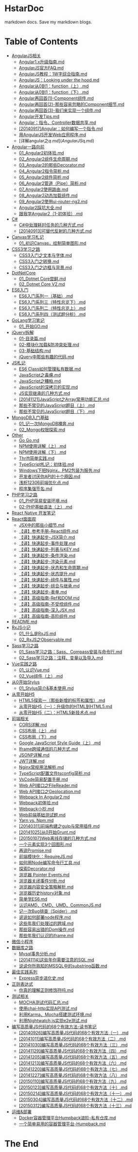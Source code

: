 # HstarDoc
markdown docs.
Save my markdown blogs.

# Table of Contents
<!--TableOfContnets Start-->
* [AngularJS相关](AngularJS%E7%9B%B8%E5%85%B3)
    * [Angular1.x升级指南.md](AngularJS%E7%9B%B8%E5%85%B3/Angular1.x%E5%8D%87%E7%BA%A7%E6%8C%87%E5%8D%97.md)
    * [AngularJS官方FAQ.md](AngularJS%E7%9B%B8%E5%85%B3/AngularJS%E5%AE%98%E6%96%B9FAQ.md)
    * [AngularJS教程：1W字综合指南.md](AngularJS%E7%9B%B8%E5%85%B3/AngularJS%E6%95%99%E7%A8%8B%EF%BC%9A1W%E5%AD%97%E7%BB%BC%E5%90%88%E6%8C%87%E5%8D%97.md)
    * [AngularJS：Looking under the hood.md](AngularJS%E7%9B%B8%E5%85%B3/AngularJS%EF%BC%9ALooking%20under%20the%20hood.md)
    * [Angular从0到1：function（上）.md](AngularJS%E7%9B%B8%E5%85%B3/Angular%E4%BB%8E0%E5%88%B01%EF%BC%9Afunction%EF%BC%88%E4%B8%8A%EF%BC%89.md)
    * [Angular从0到1：function（下）.md](AngularJS%E7%9B%B8%E5%85%B3/Angular%E4%BB%8E0%E5%88%B01%EF%BC%9Afunction%EF%BC%88%E4%B8%8B%EF%BC%89.md)
    * [Angular再回首(1)-Component组件.md](AngularJS%E7%9B%B8%E5%85%B3/Angular%E5%86%8D%E5%9B%9E%E9%A6%96(1)-Component%E7%BB%84%E4%BB%B6.md)
    * [Angular再回首(2)-那些容易忽略的Component细节.md](AngularJS%E7%9B%B8%E5%85%B3/Angular%E5%86%8D%E5%9B%9E%E9%A6%96(2)-%E9%82%A3%E4%BA%9B%E5%AE%B9%E6%98%93%E5%BF%BD%E7%95%A5%E7%9A%84Component%E7%BB%86%E8%8A%82.md)
    * [Angular再回首(3)-我们来实现一个组件.md](AngularJS%E7%9B%B8%E5%85%B3/Angular%E5%86%8D%E5%9B%9E%E9%A6%96(3)-%E6%88%91%E4%BB%AC%E6%9D%A5%E5%AE%9E%E7%8E%B0%E4%B8%80%E4%B8%AA%E7%BB%84%E4%BB%B6.md)
    * [Angular开发Tips.md](AngularJS%E7%9B%B8%E5%85%B3/Angular%E5%BC%80%E5%8F%91Tips.md)
    * [Angular：指令、Controller数据共享.md](AngularJS%E7%9B%B8%E5%85%B3/Angular%EF%BC%9A%E6%8C%87%E4%BB%A4%E3%80%81Controller%E6%95%B0%E6%8D%AE%E5%85%B1%E4%BA%AB.md)
    * [[20140917]Angular：如何编写一个指令.md](AngularJS%E7%9B%B8%E5%85%B3/%5B20140917%5DAngular%EF%BC%9A%E5%A6%82%E4%BD%95%E7%BC%96%E5%86%99%E4%B8%80%E4%B8%AA%E6%8C%87%E4%BB%A4.md)
    * [用AngularJS开发Web应用程序.md](AngularJS%E7%9B%B8%E5%85%B3/%E7%94%A8AngularJS%E5%BC%80%E5%8F%91Web%E5%BA%94%E7%94%A8%E7%A8%8B%E5%BA%8F.md)
    * [详解angular之$q.md](AngularJS%E7%9B%B8%E5%85%B3/%E8%AF%A6%E8%A7%A3angular%E4%B9%8B$q.md)
* [Angular一路向前](Angular%E4%B8%80%E8%B7%AF%E5%90%91%E5%89%8D)
    * [01_Angular2初体验.md](Angular%E4%B8%80%E8%B7%AF%E5%90%91%E5%89%8D/01_Angular2%E5%88%9D%E4%BD%93%E9%AA%8C.md)
    * [02_Angular2组件生命周期.md](Angular%E4%B8%80%E8%B7%AF%E5%90%91%E5%89%8D/02_Angular2%E7%BB%84%E4%BB%B6%E7%94%9F%E5%91%BD%E5%91%A8%E6%9C%9F.md)
    * [03_Angular2的那些Decorator.md](Angular%E4%B8%80%E8%B7%AF%E5%90%91%E5%89%8D/03_Angular2%E7%9A%84%E9%82%A3%E4%BA%9BDecorator.md)
    * [04_Angular2指令简析.md](Angular%E4%B8%80%E8%B7%AF%E5%90%91%E5%89%8D/04_Angular2%E6%8C%87%E4%BB%A4%E7%AE%80%E6%9E%90.md)
    * [05_Angular2组件简析.md](Angular%E4%B8%80%E8%B7%AF%E5%90%91%E5%89%8D/05_Angular2%E7%BB%84%E4%BB%B6%E7%AE%80%E6%9E%90.md)
    * [06_Angular2管道（Pipe）简析.md](Angular%E4%B8%80%E8%B7%AF%E5%90%91%E5%89%8D/06_Angular2%E7%AE%A1%E9%81%93%EF%BC%88Pipe%EF%BC%89%E7%AE%80%E6%9E%90.md)
    * [07_Angular2使用路由.md](Angular%E4%B8%80%E8%B7%AF%E5%90%91%E5%89%8D/07_Angular2%E4%BD%BF%E7%94%A8%E8%B7%AF%E7%94%B1.md)
    * [08_Angular2动态加载组件.md](Angular%E4%B8%80%E8%B7%AF%E5%90%91%E5%89%8D/08_Angular2%E5%8A%A8%E6%80%81%E5%8A%A0%E8%BD%BD%E7%BB%84%E4%BB%B6.md)
    * [09_Angular2使用ui-router-ng2.md](Angular%E4%B8%80%E8%B7%AF%E5%90%91%E5%89%8D/09_Angular2%E4%BD%BF%E7%94%A8ui-router-ng2.md)
    * [Angular2踩坑大全.md](Angular%E4%B8%80%E8%B7%AF%E5%90%91%E5%89%8D/Angular2%E8%B8%A9%E5%9D%91%E5%A4%A7%E5%85%A8.md)
    * [跟我学Angular2（1-初体验）.md](Angular%E4%B8%80%E8%B7%AF%E5%90%91%E5%89%8D/%E8%B7%9F%E6%88%91%E5%AD%A6Angular2%EF%BC%881-%E5%88%9D%E4%BD%93%E9%AA%8C%EF%BC%89.md)
* [C#](C#)
    * [C#中处理耗时任务的几种方式.md](C#/C#%E4%B8%AD%E5%A4%84%E7%90%86%E8%80%97%E6%97%B6%E4%BB%BB%E5%8A%A1%E7%9A%84%E5%87%A0%E7%A7%8D%E6%96%B9%E5%BC%8F.md)
    * [[20140913]可替代反射的几种方式.md](C#/%5B20140913%5D%E5%8F%AF%E6%9B%BF%E4%BB%A3%E5%8F%8D%E5%B0%84%E7%9A%84%E5%87%A0%E7%A7%8D%E6%96%B9%E5%BC%8F.md)
* [Canvas学习札记](Canvas%E5%AD%A6%E4%B9%A0%E6%9C%AD%E8%AE%B0)
    * [01_初识Canvas，绘制简单图形.md](Canvas%E5%AD%A6%E4%B9%A0%E6%9C%AD%E8%AE%B0/01_%E5%88%9D%E8%AF%86Canvas%EF%BC%8C%E7%BB%98%E5%88%B6%E7%AE%80%E5%8D%95%E5%9B%BE%E5%BD%A2.md)
* [CSS3学习之路](CSS3%E5%AD%A6%E4%B9%A0%E4%B9%8B%E8%B7%AF)
    * [CSS3入门之文本与字体.md](CSS3%E5%AD%A6%E4%B9%A0%E4%B9%8B%E8%B7%AF/CSS3%E5%85%A5%E9%97%A8%E4%B9%8B%E6%96%87%E6%9C%AC%E4%B8%8E%E5%AD%97%E4%BD%93.md)
    * [CSS3入门之转换.md](CSS3%E5%AD%A6%E4%B9%A0%E4%B9%8B%E8%B7%AF/CSS3%E5%85%A5%E9%97%A8%E4%B9%8B%E8%BD%AC%E6%8D%A2.md)
    * [CSS3入门之边框与背景.md](CSS3%E5%AD%A6%E4%B9%A0%E4%B9%8B%E8%B7%AF/CSS3%E5%85%A5%E9%97%A8%E4%B9%8B%E8%BE%B9%E6%A1%86%E4%B8%8E%E8%83%8C%E6%99%AF.md)
* [DotNetCore](DotNetCore)
    * [01_Dotnet Core尝鲜.md](DotNetCore/01_Dotnet%20Core%E5%B0%9D%E9%B2%9C.md)
    * [02_Dotnet Core V2.md](DotNetCore/02_Dotnet%20Core%20V2.md)
* [ES6入门](ES6%E5%85%A5%E9%97%A8)
    * [ES6入门系列一（基础）.md](ES6%E5%85%A5%E9%97%A8/ES6%E5%85%A5%E9%97%A8%E7%B3%BB%E5%88%97%E4%B8%80%EF%BC%88%E5%9F%BA%E7%A1%80%EF%BC%89.md)
    * [ES6入门系列三（特性总览下）.md](ES6%E5%85%A5%E9%97%A8/ES6%E5%85%A5%E9%97%A8%E7%B3%BB%E5%88%97%E4%B8%89%EF%BC%88%E7%89%B9%E6%80%A7%E6%80%BB%E8%A7%88%E4%B8%8B%EF%BC%89.md)
    * [ES6入门系列二（特性总览上）.md](ES6%E5%85%A5%E9%97%A8/ES6%E5%85%A5%E9%97%A8%E7%B3%BB%E5%88%97%E4%BA%8C%EF%BC%88%E7%89%B9%E6%80%A7%E6%80%BB%E8%A7%88%E4%B8%8A%EF%BC%89.md)
    * [ES6入门系列四（测试题分析）.md](ES6%E5%85%A5%E9%97%A8/ES6%E5%85%A5%E9%97%A8%E7%B3%BB%E5%88%97%E5%9B%9B%EF%BC%88%E6%B5%8B%E8%AF%95%E9%A2%98%E5%88%86%E6%9E%90%EF%BC%89.md)
* [GoLang学习笔记](GoLang%E5%AD%A6%E4%B9%A0%E7%AC%94%E8%AE%B0)
    * [01_开始GO.md](GoLang%E5%AD%A6%E4%B9%A0%E7%AC%94%E8%AE%B0/01_%E5%BC%80%E5%A7%8BGO.md)
* [jQuery拆解](jQuery%E6%8B%86%E8%A7%A3)
    * [01-目录篇.md](jQuery%E6%8B%86%E8%A7%A3/01-%E7%9B%AE%E5%BD%95%E7%AF%87.md)
    * [02-模块化加载&防冲突处理.md](jQuery%E6%8B%86%E8%A7%A3/02-%E6%A8%A1%E5%9D%97%E5%8C%96%E5%8A%A0%E8%BD%BD&%E9%98%B2%E5%86%B2%E7%AA%81%E5%A4%84%E7%90%86.md)
    * [03-基础结构.md](jQuery%E6%8B%86%E8%A7%A3/03-%E5%9F%BA%E7%A1%80%E7%BB%93%E6%9E%84.md)
    * [jQuery中那些有趣的代码.md](jQuery%E6%8B%86%E8%A7%A3/jQuery%E4%B8%AD%E9%82%A3%E4%BA%9B%E6%9C%89%E8%B6%A3%E7%9A%84%E4%BB%A3%E7%A0%81.md)
* [JS札记](JS%E6%9C%AD%E8%AE%B0)
    * [ES6 Class如何管理私有数据.md](JS%E6%9C%AD%E8%AE%B0/ES6%20Class%E5%A6%82%E4%BD%95%E7%AE%A1%E7%90%86%E7%A7%81%E6%9C%89%E6%95%B0%E6%8D%AE.md)
    * [JavaScript之毒瘤.md](JS%E6%9C%AD%E8%AE%B0/JavaScript%E4%B9%8B%E6%AF%92%E7%98%A4.md)
    * [JavaScript之糟粕.md](JS%E6%9C%AD%E8%AE%B0/JavaScript%E4%B9%8B%E7%B3%9F%E7%B2%95.md)
    * [JavaScript的深拷贝的实现.md](JS%E6%9C%AD%E8%AE%B0/JavaScript%E7%9A%84%E6%B7%B1%E6%8B%B7%E8%B4%9D%E7%9A%84%E5%AE%9E%E7%8E%B0.md)
    * [JS实现继承的几种方式.md](JS%E6%9C%AD%E8%AE%B0/JS%E5%AE%9E%E7%8E%B0%E7%BB%A7%E6%89%BF%E7%9A%84%E5%87%A0%E7%A7%8D%E6%96%B9%E5%BC%8F.md)
    * [[20141121]JavaScript之Array常用功能汇总.md](JS%E6%9C%AD%E8%AE%B0/%5B20141121%5DJavaScript%E4%B9%8BArray%E5%B8%B8%E7%94%A8%E5%8A%9F%E8%83%BD%E6%B1%87%E6%80%BB.md)
    * [那些不常见的JavaScript题目（上）.md](JS%E6%9C%AD%E8%AE%B0/%E9%82%A3%E4%BA%9B%E4%B8%8D%E5%B8%B8%E8%A7%81%E7%9A%84JavaScript%E9%A2%98%E7%9B%AE%EF%BC%88%E4%B8%8A%EF%BC%89.md)
    * [那些不常见的JavaScript题目（下）.md](JS%E6%9C%AD%E8%AE%B0/%E9%82%A3%E4%BA%9B%E4%B8%8D%E5%B8%B8%E8%A7%81%E7%9A%84JavaScript%E9%A2%98%E7%9B%AE%EF%BC%88%E4%B8%8B%EF%BC%89.md)
* [MongoDB入门基础](MongoDB%E5%85%A5%E9%97%A8%E5%9F%BA%E7%A1%80)
    * [01_记一次MongoDB裸奔.md](MongoDB%E5%85%A5%E9%97%A8%E5%9F%BA%E7%A1%80/01_%E8%AE%B0%E4%B8%80%E6%AC%A1MongoDB%E8%A3%B8%E5%A5%94.md)
    * [02_Mongo权限探索.md](MongoDB%E5%85%A5%E9%97%A8%E5%9F%BA%E7%A1%80/02_Mongo%E6%9D%83%E9%99%90%E6%8E%A2%E7%B4%A2.md)
* [Other](Other)
    * [Go Go.md](Other/Go%20Go.md)
    * [NPM使用详解（上）.md](Other/NPM%E4%BD%BF%E7%94%A8%E8%AF%A6%E8%A7%A3%EF%BC%88%E4%B8%8A%EF%BC%89.md)
    * [NPM使用详解（下）.md](Other/NPM%E4%BD%BF%E7%94%A8%E8%AF%A6%E8%A7%A3%EF%BC%88%E4%B8%8B%EF%BC%89.md)
    * [Thrift简单实践.md](Other/Thrift%E7%AE%80%E5%8D%95%E5%AE%9E%E8%B7%B5.md)
    * [TypeScript札记：初体验.md](Other/TypeScript%E6%9C%AD%E8%AE%B0%EF%BC%9A%E5%88%9D%E4%BD%93%E9%AA%8C.md)
    * [Windows下把Nginx，PM2包装为服务.md](Other/Windows%E4%B8%8B%E6%8A%8ANginx%EF%BC%8CPM2%E5%8C%85%E8%A3%85%E4%B8%BA%E6%9C%8D%E5%8A%A1.md)
    * [开发者讨厌你API的十个原因.md](Other/%E5%BC%80%E5%8F%91%E8%80%85%E8%AE%A8%E5%8E%8C%E4%BD%A0API%E7%9A%84%E5%8D%81%E4%B8%AA%E5%8E%9F%E5%9B%A0.md)
    * [浅析12306前端优化点.md](Other/%E6%B5%85%E6%9E%9012306%E5%89%8D%E7%AB%AF%E4%BC%98%E5%8C%96%E7%82%B9.md)
    * [程序集强签名.md](Other/%E7%A8%8B%E5%BA%8F%E9%9B%86%E5%BC%BA%E7%AD%BE%E5%90%8D.md)
* [PHP学习之路](PHP%E5%AD%A6%E4%B9%A0%E4%B9%8B%E8%B7%AF)
    * [01_PHP简易安装环境.md](PHP%E5%AD%A6%E4%B9%A0%E4%B9%8B%E8%B7%AF/01_PHP%E7%AE%80%E6%98%93%E5%AE%89%E8%A3%85%E7%8E%AF%E5%A2%83.md)
    * [02-PHP基础语法（上）.md](PHP%E5%AD%A6%E4%B9%A0%E4%B9%8B%E8%B7%AF/02-PHP%E5%9F%BA%E7%A1%80%E8%AF%AD%E6%B3%95%EF%BC%88%E4%B8%8A%EF%BC%89.md)
* [React Native 开发笔记](React%20Native%20%E5%BC%80%E5%8F%91%E7%AC%94%E8%AE%B0)
* [React面面观](React%E9%9D%A2%E9%9D%A2%E8%A7%82)
    * [JSX中的那些小细节.md](React%E9%9D%A2%E9%9D%A2%E8%A7%82/JSX%E4%B8%AD%E7%9A%84%E9%82%A3%E4%BA%9B%E5%B0%8F%E7%BB%86%E8%8A%82.md)
    * [【译】参考手册-React组件.md](React%E9%9D%A2%E9%9D%A2%E8%A7%82/%E3%80%90%E8%AF%91%E3%80%91%E5%8F%82%E8%80%83%E6%89%8B%E5%86%8C-React%E7%BB%84%E4%BB%B6.md)
    * [【译】快速起步-JSX简介.md](React%E9%9D%A2%E9%9D%A2%E8%A7%82/%E3%80%90%E8%AF%91%E3%80%91%E5%BF%AB%E9%80%9F%E8%B5%B7%E6%AD%A5-JSX%E7%AE%80%E4%BB%8B.md)
    * [【译】快速起步-事件处理.md](React%E9%9D%A2%E9%9D%A2%E8%A7%82/%E3%80%90%E8%AF%91%E3%80%91%E5%BF%AB%E9%80%9F%E8%B5%B7%E6%AD%A5-%E4%BA%8B%E4%BB%B6%E5%A4%84%E7%90%86.md)
    * [【译】快速起步-列表与KEY.md](React%E9%9D%A2%E9%9D%A2%E8%A7%82/%E3%80%90%E8%AF%91%E3%80%91%E5%BF%AB%E9%80%9F%E8%B5%B7%E6%AD%A5-%E5%88%97%E8%A1%A8%E4%B8%8EKEY.md)
    * [【译】快速起步-条件渲染.md](React%E9%9D%A2%E9%9D%A2%E8%A7%82/%E3%80%90%E8%AF%91%E3%80%91%E5%BF%AB%E9%80%9F%E8%B5%B7%E6%AD%A5-%E6%9D%A1%E4%BB%B6%E6%B8%B2%E6%9F%93.md)
    * [【译】快速起步-渲染元素.md](React%E9%9D%A2%E9%9D%A2%E8%A7%82/%E3%80%90%E8%AF%91%E3%80%91%E5%BF%AB%E9%80%9F%E8%B5%B7%E6%AD%A5-%E6%B8%B2%E6%9F%93%E5%85%83%E7%B4%A0.md)
    * [【译】快速起步-状态和生命周期.md](React%E9%9D%A2%E9%9D%A2%E8%A7%82/%E3%80%90%E8%AF%91%E3%80%91%E5%BF%AB%E9%80%9F%E8%B5%B7%E6%AD%A5-%E7%8A%B6%E6%80%81%E5%92%8C%E7%94%9F%E5%91%BD%E5%91%A8%E6%9C%9F.md)
    * [【译】快速起步-状态提升.md](React%E9%9D%A2%E9%9D%A2%E8%A7%82/%E3%80%90%E8%AF%91%E3%80%91%E5%BF%AB%E9%80%9F%E8%B5%B7%E6%AD%A5-%E7%8A%B6%E6%80%81%E6%8F%90%E5%8D%87.md)
    * [【译】快速起步-组件与属性.md](React%E9%9D%A2%E9%9D%A2%E8%A7%82/%E3%80%90%E8%AF%91%E3%80%91%E5%BF%AB%E9%80%9F%E8%B5%B7%E6%AD%A5-%E7%BB%84%E4%BB%B6%E4%B8%8E%E5%B1%9E%E6%80%A7.md)
    * [【译】快速起步-组合与继承.md](React%E9%9D%A2%E9%9D%A2%E8%A7%82/%E3%80%90%E8%AF%91%E3%80%91%E5%BF%AB%E9%80%9F%E8%B5%B7%E6%AD%A5-%E7%BB%84%E5%90%88%E4%B8%8E%E7%BB%A7%E6%89%BF.md)
    * [【译】快速起步-表单.md](React%E9%9D%A2%E9%9D%A2%E8%A7%82/%E3%80%90%E8%AF%91%E3%80%91%E5%BF%AB%E9%80%9F%E8%B5%B7%E6%AD%A5-%E8%A1%A8%E5%8D%95.md)
    * [【译】高级指南-Ref和DOM.md](React%E9%9D%A2%E9%9D%A2%E8%A7%82/%E3%80%90%E8%AF%91%E3%80%91%E9%AB%98%E7%BA%A7%E6%8C%87%E5%8D%97-Ref%E5%92%8CDOM.md)
    * [【译】高级指南-不受控组件.md](React%E9%9D%A2%E9%9D%A2%E8%A7%82/%E3%80%90%E8%AF%91%E3%80%91%E9%AB%98%E7%BA%A7%E6%8C%87%E5%8D%97-%E4%B8%8D%E5%8F%97%E6%8E%A7%E7%BB%84%E4%BB%B6.md)
    * [【译】高级指南-深入JSX.md](React%E9%9D%A2%E9%9D%A2%E8%A7%82/%E3%80%90%E8%AF%91%E3%80%91%E9%AB%98%E7%BA%A7%E6%8C%87%E5%8D%97-%E6%B7%B1%E5%85%A5JSX.md)
    * [【译】高级指南-高阶组件.md](React%E9%9D%A2%E9%9D%A2%E8%A7%82/%E3%80%90%E8%AF%91%E3%80%91%E9%AB%98%E7%BA%A7%E6%8C%87%E5%8D%97-%E9%AB%98%E9%98%B6%E7%BB%84%E4%BB%B6.md)
* [README.md](README.md)
* [RxJS小记](RxJS%E5%B0%8F%E8%AE%B0)
    * [01_什么是RxJS.md](RxJS%E5%B0%8F%E8%AE%B0/01_%E4%BB%80%E4%B9%88%E6%98%AFRxJS.md)
    * [02_RxJS之Observable.md](RxJS%E5%B0%8F%E8%AE%B0/02_RxJS%E4%B9%8BObservable.md)
* [Sass学习之路](Sass%E5%AD%A6%E4%B9%A0%E4%B9%8B%E8%B7%AF)
    * [01_Sass学习之路：Sass、Compass安装与命令行.md](Sass%E5%AD%A6%E4%B9%A0%E4%B9%8B%E8%B7%AF/01_Sass%E5%AD%A6%E4%B9%A0%E4%B9%8B%E8%B7%AF%EF%BC%9ASass%E3%80%81Compass%E5%AE%89%E8%A3%85%E4%B8%8E%E5%91%BD%E4%BB%A4%E8%A1%8C.md)
    * [02_Sass学习之路：注释、变量以及导入.md](Sass%E5%AD%A6%E4%B9%A0%E4%B9%8B%E8%B7%AF/02_Sass%E5%AD%A6%E4%B9%A0%E4%B9%8B%E8%B7%AF%EF%BC%9A%E6%B3%A8%E9%87%8A%E3%80%81%E5%8F%98%E9%87%8F%E4%BB%A5%E5%8F%8A%E5%AF%BC%E5%85%A5.md)
* [Vue实践之路](Vue%E5%AE%9E%E8%B7%B5%E4%B9%8B%E8%B7%AF)
    * [01_认识Vue.md](Vue%E5%AE%9E%E8%B7%B5%E4%B9%8B%E8%B7%AF/01_%E8%AE%A4%E8%AF%86Vue.md)
    * [02_Vue组件（上）.md](Vue%E5%AE%9E%E8%B7%B5%E4%B9%8B%E8%B7%AF/02_Vue%E7%BB%84%E4%BB%B6%EF%BC%88%E4%B8%8A%EF%BC%89.md)
* [从0开始Stylus](%E4%BB%8E0%E5%BC%80%E5%A7%8BStylus)
    * [01_Stylus简介&基本使用.md](%E4%BB%8E0%E5%BC%80%E5%A7%8BStylus/01_Stylus%E7%AE%80%E4%BB%8B&%E5%9F%BA%E6%9C%AC%E4%BD%BF%E7%94%A8.md)
* [从零开始H5](%E4%BB%8E%E9%9B%B6%E5%BC%80%E5%A7%8BH5)
    * [HTML5探索一（那些新增的标签和属性）.md](%E4%BB%8E%E9%9B%B6%E5%BC%80%E5%A7%8BH5/HTML5%E6%8E%A2%E7%B4%A2%E4%B8%80%EF%BC%88%E9%82%A3%E4%BA%9B%E6%96%B0%E5%A2%9E%E7%9A%84%E6%A0%87%E7%AD%BE%E5%92%8C%E5%B1%9E%E6%80%A7%EF%BC%89.md)
    * [从零开始H5（一）：升级你的HTML到HTML5.md](%E4%BB%8E%E9%9B%B6%E5%BC%80%E5%A7%8BH5/%E4%BB%8E%E9%9B%B6%E5%BC%80%E5%A7%8BH5%EF%BC%88%E4%B8%80%EF%BC%89%EF%BC%9A%E5%8D%87%E7%BA%A7%E4%BD%A0%E7%9A%84HTML%E5%88%B0HTML5.md)
    * [从零开始H5（二）：HTML5新技术点.md](%E4%BB%8E%E9%9B%B6%E5%BC%80%E5%A7%8BH5/%E4%BB%8E%E9%9B%B6%E5%BC%80%E5%A7%8BH5%EF%BC%88%E4%BA%8C%EF%BC%89%EF%BC%9AHTML5%E6%96%B0%E6%8A%80%E6%9C%AF%E7%82%B9.md)
* [前端相关](%E5%89%8D%E7%AB%AF%E7%9B%B8%E5%85%B3)
    * [CORS详解.md](%E5%89%8D%E7%AB%AF%E7%9B%B8%E5%85%B3/CORS%E8%AF%A6%E8%A7%A3.md)
    * [CSS布局（上）.md](%E5%89%8D%E7%AB%AF%E7%9B%B8%E5%85%B3/CSS%E5%B8%83%E5%B1%80%EF%BC%88%E4%B8%8A%EF%BC%89.md)
    * [CSS布局（下）.md](%E5%89%8D%E7%AB%AF%E7%9B%B8%E5%85%B3/CSS%E5%B8%83%E5%B1%80%EF%BC%88%E4%B8%8B%EF%BC%89.md)
    * [Google JavaScript Style Guide（上）.md](%E5%89%8D%E7%AB%AF%E7%9B%B8%E5%85%B3/Google%20JavaScript%20Style%20Guide%EF%BC%88%E4%B8%8A%EF%BC%89.md)
    * [Iframe跨域通信的几种方式.md](%E5%89%8D%E7%AB%AF%E7%9B%B8%E5%85%B3/Iframe%E8%B7%A8%E5%9F%9F%E9%80%9A%E4%BF%A1%E7%9A%84%E5%87%A0%E7%A7%8D%E6%96%B9%E5%BC%8F.md)
    * [JSONP详解.md](%E5%89%8D%E7%AB%AF%E7%9B%B8%E5%85%B3/JSONP%E8%AF%A6%E8%A7%A3.md)
    * [JWT详解.md](%E5%89%8D%E7%AB%AF%E7%9B%B8%E5%85%B3/JWT%E8%AF%A6%E8%A7%A3.md)
    * [Nginx常规用法解析.md](%E5%89%8D%E7%AB%AF%E7%9B%B8%E5%85%B3/Nginx%E5%B8%B8%E8%A7%84%E7%94%A8%E6%B3%95%E8%A7%A3%E6%9E%90.md)
    * [TypeScript配置文件tsconfig简析.md](%E5%89%8D%E7%AB%AF%E7%9B%B8%E5%85%B3/TypeScript%E9%85%8D%E7%BD%AE%E6%96%87%E4%BB%B6tsconfig%E7%AE%80%E6%9E%90.md)
    * [VsCode简易配置手册.md](%E5%89%8D%E7%AB%AF%E7%9B%B8%E5%85%B3/VsCode%E7%AE%80%E6%98%93%E9%85%8D%E7%BD%AE%E6%89%8B%E5%86%8C.md)
    * [Web API接口之FileReader.md](%E5%89%8D%E7%AB%AF%E7%9B%B8%E5%85%B3/Web%20API%E6%8E%A5%E5%8F%A3%E4%B9%8BFileReader.md)
    * [Web API接口之Geolocation.md](%E5%89%8D%E7%AB%AF%E7%9B%B8%E5%85%B3/Web%20API%E6%8E%A5%E5%8F%A3%E4%B9%8BGeolocation.md)
    * [Webpack In Angular2.md](%E5%89%8D%E7%AB%AF%E7%9B%B8%E5%85%B3/Webpack%20In%20Angular2.md)
    * [Webpack初体验.md](%E5%89%8D%E7%AB%AF%E7%9B%B8%E5%85%B3/Webpack%E5%88%9D%E4%BD%93%E9%AA%8C.md)
    * [Webpack小抄.md](%E5%89%8D%E7%AB%AF%E7%9B%B8%E5%85%B3/Webpack%E5%B0%8F%E6%8A%84.md)
    * [Web前端基础测试题.md](%E5%89%8D%E7%AB%AF%E7%9B%B8%E5%85%B3/Web%E5%89%8D%E7%AB%AF%E5%9F%BA%E7%A1%80%E6%B5%8B%E8%AF%95%E9%A2%98.md)
    * [Yarn vs. Npm.md](%E5%89%8D%E7%AB%AF%E7%9B%B8%E5%85%B3/Yarn%20vs.%20Npm.md)
    * [[20140311]前端构建之gulp与常用插件.md](%E5%89%8D%E7%AB%AF%E7%9B%B8%E5%85%B3/%5B20140311%5D%E5%89%8D%E7%AB%AF%E6%9E%84%E5%BB%BA%E4%B9%8Bgulp%E4%B8%8E%E5%B8%B8%E7%94%A8%E6%8F%92%E4%BB%B6.md)
    * [[20141025]从0开始Grunt.md](%E5%89%8D%E7%AB%AF%E7%9B%B8%E5%85%B3/%5B20141025%5D%E4%BB%8E0%E5%BC%80%E5%A7%8BGrunt.md)
    * [[20150107]Web离线存储的几种方式.md](%E5%89%8D%E7%AB%AF%E7%9B%B8%E5%85%B3/%5B20150107%5DWeb%E7%A6%BB%E7%BA%BF%E5%AD%98%E5%82%A8%E7%9A%84%E5%87%A0%E7%A7%8D%E6%96%B9%E5%BC%8F.md)
    * [一个元素实现3个回图形.md](%E5%89%8D%E7%AB%AF%E7%9B%B8%E5%85%B3/%E4%B8%80%E4%B8%AA%E5%85%83%E7%B4%A0%E5%AE%9E%E7%8E%B03%E4%B8%AA%E5%9B%9E%E5%9B%BE%E5%BD%A2.md)
    * [再说Promise.md](%E5%89%8D%E7%AB%AF%E7%9B%B8%E5%85%B3/%E5%86%8D%E8%AF%B4Promise.md)
    * [前端模块化：RequireJS.md](%E5%89%8D%E7%AB%AF%E7%9B%B8%E5%85%B3/%E5%89%8D%E7%AB%AF%E6%A8%A1%E5%9D%97%E5%8C%96%EF%BC%9ARequireJS.md)
    * [如何用Node编写命令行工具.md](%E5%89%8D%E7%AB%AF%E7%9B%B8%E5%85%B3/%E5%A6%82%E4%BD%95%E7%94%A8Node%E7%BC%96%E5%86%99%E5%91%BD%E4%BB%A4%E8%A1%8C%E5%B7%A5%E5%85%B7.md)
    * [探索Decorator.md](%E5%89%8D%E7%AB%AF%E7%9B%B8%E5%85%B3/%E6%8E%A2%E7%B4%A2Decorator.md)
    * [浏览器 Pointer Events.md](%E5%89%8D%E7%AB%AF%E7%9B%B8%E5%85%B3/%E6%B5%8F%E8%A7%88%E5%99%A8%20Pointer%20Events.md)
    * [浏览器关闭事件分析.md](%E5%89%8D%E7%AB%AF%E7%9B%B8%E5%85%B3/%E6%B5%8F%E8%A7%88%E5%99%A8%E5%85%B3%E9%97%AD%E4%BA%8B%E4%BB%B6%E5%88%86%E6%9E%90.md)
    * [浏览器内容安全策略解析.md](%E5%89%8D%E7%AB%AF%E7%9B%B8%E5%85%B3/%E6%B5%8F%E8%A7%88%E5%99%A8%E5%86%85%E5%AE%B9%E5%AE%89%E5%85%A8%E7%AD%96%E7%95%A5%E8%A7%A3%E6%9E%90.md)
    * [浏览器历史history对象.md](%E5%89%8D%E7%AB%AF%E7%9B%B8%E5%85%B3/%E6%B5%8F%E8%A7%88%E5%99%A8%E5%8E%86%E5%8F%B2history%E5%AF%B9%E8%B1%A1.md)
    * [简单学ES6.md](%E5%89%8D%E7%AB%AF%E7%9B%B8%E5%85%B3/%E7%AE%80%E5%8D%95%E5%AD%A6ES6.md)
    * [认识AMD、CMD、UMD、CommonJS.md](%E5%89%8D%E7%AB%AF%E7%9B%B8%E5%85%B3/%E8%AE%A4%E8%AF%86AMD%E3%80%81CMD%E3%80%81UMD%E3%80%81CommonJS.md)
    * [记一次Bug排查（Spider）.md](%E5%89%8D%E7%AB%AF%E7%9B%B8%E5%85%B3/%E8%AE%B0%E4%B8%80%E6%AC%A1Bug%E6%8E%92%E6%9F%A5%EF%BC%88Spider%EF%BC%89.md)
    * [说说如何部署node程序.md](%E5%89%8D%E7%AB%AF%E7%9B%B8%E5%85%B3/%E8%AF%B4%E8%AF%B4%E5%A6%82%E4%BD%95%E9%83%A8%E7%BD%B2node%E7%A8%8B%E5%BA%8F.md)
    * [这些年我们处理过的跨域.md](%E5%89%8D%E7%AB%AF%E7%9B%B8%E5%85%B3/%E8%BF%99%E4%BA%9B%E5%B9%B4%E6%88%91%E4%BB%AC%E5%A4%84%E7%90%86%E8%BF%87%E7%9A%84%E8%B7%A8%E5%9F%9F.md)
    * [那些容易出错的Dom操作.md](%E5%89%8D%E7%AB%AF%E7%9B%B8%E5%85%B3/%E9%82%A3%E4%BA%9B%E5%AE%B9%E6%98%93%E5%87%BA%E9%94%99%E7%9A%84Dom%E6%93%8D%E4%BD%9C.md)
    * [那些年我们认识的iframe.md](%E5%89%8D%E7%AB%AF%E7%9B%B8%E5%85%B3/%E9%82%A3%E4%BA%9B%E5%B9%B4%E6%88%91%E4%BB%AC%E8%AE%A4%E8%AF%86%E7%9A%84iframe.md)
* [微信小程序](%E5%BE%AE%E4%BF%A1%E5%B0%8F%E7%A8%8B%E5%BA%8F)
* [数据库之路](%E6%95%B0%E6%8D%AE%E5%BA%93%E4%B9%8B%E8%B7%AF)
    * [Mysql事务分析.md](%E6%95%B0%E6%8D%AE%E5%BA%93%E4%B9%8B%E8%B7%AF/Mysql%E4%BA%8B%E5%8A%A1%E5%88%86%E6%9E%90.md)
    * [[20141114]这些年你需要注意的SQL.md](%E6%95%B0%E6%8D%AE%E5%BA%93%E4%B9%8B%E8%B7%AF/%5B20141114%5D%E8%BF%99%E4%BA%9B%E5%B9%B4%E4%BD%A0%E9%9C%80%E8%A6%81%E6%B3%A8%E6%84%8F%E7%9A%84SQL.md)
    * [说说你所熟知的MSSQL中的substring函数.md](%E6%95%B0%E6%8D%AE%E5%BA%93%E4%B9%8B%E8%B7%AF/%E8%AF%B4%E8%AF%B4%E4%BD%A0%E6%89%80%E7%86%9F%E7%9F%A5%E7%9A%84MSSQL%E4%B8%AD%E7%9A%84substring%E5%87%BD%E6%95%B0.md)
* [最佳实践系列](%E6%9C%80%E4%BD%B3%E5%AE%9E%E8%B7%B5%E7%B3%BB%E5%88%97)
    * [Express异步进化史.md](%E6%9C%80%E4%BD%B3%E5%AE%9E%E8%B7%B5%E7%B3%BB%E5%88%97/Express%E5%BC%82%E6%AD%A5%E8%BF%9B%E5%8C%96%E5%8F%B2.md)
* [正则表达式](%E6%AD%A3%E5%88%99%E8%A1%A8%E8%BE%BE%E5%BC%8F)
    * [你真的理解正则修饰符吗.md](%E6%AD%A3%E5%88%99%E8%A1%A8%E8%BE%BE%E5%BC%8F/%E4%BD%A0%E7%9C%9F%E7%9A%84%E7%90%86%E8%A7%A3%E6%AD%A3%E5%88%99%E4%BF%AE%E9%A5%B0%E7%AC%A6%E5%90%97.md)
* [测试相关](%E6%B5%8B%E8%AF%95%E7%9B%B8%E5%85%B3)
    * [MOCHA测试代码汇总.md](%E6%B5%8B%E8%AF%95%E7%9B%B8%E5%85%B3/MOCHA%E6%B5%8B%E8%AF%95%E4%BB%A3%E7%A0%81%E6%B1%87%E6%80%BB.md)
    * [使用chai-http实现API测试.md](%E6%B5%8B%E8%AF%95%E7%9B%B8%E5%85%B3/%E4%BD%BF%E7%94%A8chai-http%E5%AE%9E%E7%8E%B0API%E6%B5%8B%E8%AF%95.md)
    * [利用Karma、Mocha搭建测试环境.md](%E6%B5%8B%E8%AF%95%E7%9B%B8%E5%85%B3/%E5%88%A9%E7%94%A8Karma%E3%80%81Mocha%E6%90%AD%E5%BB%BA%E6%B5%8B%E8%AF%95%E7%8E%AF%E5%A2%83.md)
    * [利用Nightwatch.js实现e2e测试.md](%E6%B5%8B%E8%AF%95%E7%9B%B8%E5%85%B3/%E5%88%A9%E7%94%A8Nightwatch.js%E5%AE%9E%E7%8E%B0e2e%E6%B5%8B%E8%AF%95.md)
* [编写高质量JS代码的68个有效方法-读书笔记](%E7%BC%96%E5%86%99%E9%AB%98%E8%B4%A8%E9%87%8FJS%E4%BB%A3%E7%A0%81%E7%9A%8468%E4%B8%AA%E6%9C%89%E6%95%88%E6%96%B9%E6%B3%95-%E8%AF%BB%E4%B9%A6%E7%AC%94%E8%AE%B0)
    * [[20140926]编写高质量JS代码的68个有效方法（一）.md](%E7%BC%96%E5%86%99%E9%AB%98%E8%B4%A8%E9%87%8FJS%E4%BB%A3%E7%A0%81%E7%9A%8468%E4%B8%AA%E6%9C%89%E6%95%88%E6%96%B9%E6%B3%95-%E8%AF%BB%E4%B9%A6%E7%AC%94%E8%AE%B0/%5B20140926%5D%E7%BC%96%E5%86%99%E9%AB%98%E8%B4%A8%E9%87%8FJS%E4%BB%A3%E7%A0%81%E7%9A%8468%E4%B8%AA%E6%9C%89%E6%95%88%E6%96%B9%E6%B3%95%EF%BC%88%E4%B8%80%EF%BC%89.md)
    * [[20141011]编写高质量JS代码的68个有效方法（二）.md](%E7%BC%96%E5%86%99%E9%AB%98%E8%B4%A8%E9%87%8FJS%E4%BB%A3%E7%A0%81%E7%9A%8468%E4%B8%AA%E6%9C%89%E6%95%88%E6%96%B9%E6%B3%95-%E8%AF%BB%E4%B9%A6%E7%AC%94%E8%AE%B0/%5B20141011%5D%E7%BC%96%E5%86%99%E9%AB%98%E8%B4%A8%E9%87%8FJS%E4%BB%A3%E7%A0%81%E7%9A%8468%E4%B8%AA%E6%9C%89%E6%95%88%E6%96%B9%E6%B3%95%EF%BC%88%E4%BA%8C%EF%BC%89.md)
    * [[20141030]编写高质量JS代码的68个有效方法（三）.md](%E7%BC%96%E5%86%99%E9%AB%98%E8%B4%A8%E9%87%8FJS%E4%BB%A3%E7%A0%81%E7%9A%8468%E4%B8%AA%E6%9C%89%E6%95%88%E6%96%B9%E6%B3%95-%E8%AF%BB%E4%B9%A6%E7%AC%94%E8%AE%B0/%5B20141030%5D%E7%BC%96%E5%86%99%E9%AB%98%E8%B4%A8%E9%87%8FJS%E4%BB%A3%E7%A0%81%E7%9A%8468%E4%B8%AA%E6%9C%89%E6%95%88%E6%96%B9%E6%B3%95%EF%BC%88%E4%B8%89%EF%BC%89.md)
    * [[20141129]编写高质量JS代码的68个有效方法（四）.md](%E7%BC%96%E5%86%99%E9%AB%98%E8%B4%A8%E9%87%8FJS%E4%BB%A3%E7%A0%81%E7%9A%8468%E4%B8%AA%E6%9C%89%E6%95%88%E6%96%B9%E6%B3%95-%E8%AF%BB%E4%B9%A6%E7%AC%94%E8%AE%B0/%5B20141129%5D%E7%BC%96%E5%86%99%E9%AB%98%E8%B4%A8%E9%87%8FJS%E4%BB%A3%E7%A0%81%E7%9A%8468%E4%B8%AA%E6%9C%89%E6%95%88%E6%96%B9%E6%B3%95%EF%BC%88%E5%9B%9B%EF%BC%89.md)
    * [[20141205]编写高质量JS代码的68个有效方法（五）.md](%E7%BC%96%E5%86%99%E9%AB%98%E8%B4%A8%E9%87%8FJS%E4%BB%A3%E7%A0%81%E7%9A%8468%E4%B8%AA%E6%9C%89%E6%95%88%E6%96%B9%E6%B3%95-%E8%AF%BB%E4%B9%A6%E7%AC%94%E8%AE%B0/%5B20141205%5D%E7%BC%96%E5%86%99%E9%AB%98%E8%B4%A8%E9%87%8FJS%E4%BB%A3%E7%A0%81%E7%9A%8468%E4%B8%AA%E6%9C%89%E6%95%88%E6%96%B9%E6%B3%95%EF%BC%88%E4%BA%94%EF%BC%89.md)
    * [[20141213]编写高质量JS代码的68个有效方法（六）.md](%E7%BC%96%E5%86%99%E9%AB%98%E8%B4%A8%E9%87%8FJS%E4%BB%A3%E7%A0%81%E7%9A%8468%E4%B8%AA%E6%9C%89%E6%95%88%E6%96%B9%E6%B3%95-%E8%AF%BB%E4%B9%A6%E7%AC%94%E8%AE%B0/%5B20141213%5D%E7%BC%96%E5%86%99%E9%AB%98%E8%B4%A8%E9%87%8FJS%E4%BB%A3%E7%A0%81%E7%9A%8468%E4%B8%AA%E6%9C%89%E6%95%88%E6%96%B9%E6%B3%95%EF%BC%88%E5%85%AD%EF%BC%89.md)
    * [[20141220]编写高质量JS代码的68个有效方法（七）.md](%E7%BC%96%E5%86%99%E9%AB%98%E8%B4%A8%E9%87%8FJS%E4%BB%A3%E7%A0%81%E7%9A%8468%E4%B8%AA%E6%9C%89%E6%95%88%E6%96%B9%E6%B3%95-%E8%AF%BB%E4%B9%A6%E7%AC%94%E8%AE%B0/%5B20141220%5D%E7%BC%96%E5%86%99%E9%AB%98%E8%B4%A8%E9%87%8FJS%E4%BB%A3%E7%A0%81%E7%9A%8468%E4%B8%AA%E6%9C%89%E6%95%88%E6%96%B9%E6%B3%95%EF%BC%88%E4%B8%83%EF%BC%89.md)
    * [[20141227]编写高质量JS代码的68个有效方法（八）.md](%E7%BC%96%E5%86%99%E9%AB%98%E8%B4%A8%E9%87%8FJS%E4%BB%A3%E7%A0%81%E7%9A%8468%E4%B8%AA%E6%9C%89%E6%95%88%E6%96%B9%E6%B3%95-%E8%AF%BB%E4%B9%A6%E7%AC%94%E8%AE%B0/%5B20141227%5D%E7%BC%96%E5%86%99%E9%AB%98%E8%B4%A8%E9%87%8FJS%E4%BB%A3%E7%A0%81%E7%9A%8468%E4%B8%AA%E6%9C%89%E6%95%88%E6%96%B9%E6%B3%95%EF%BC%88%E5%85%AB%EF%BC%89.md)
    * [[20150110]编写高质量JS代码的68个有效方法（九）.md](%E7%BC%96%E5%86%99%E9%AB%98%E8%B4%A8%E9%87%8FJS%E4%BB%A3%E7%A0%81%E7%9A%8468%E4%B8%AA%E6%9C%89%E6%95%88%E6%96%B9%E6%B3%95-%E8%AF%BB%E4%B9%A6%E7%AC%94%E8%AE%B0/%5B20150110%5D%E7%BC%96%E5%86%99%E9%AB%98%E8%B4%A8%E9%87%8FJS%E4%BB%A3%E7%A0%81%E7%9A%8468%E4%B8%AA%E6%9C%89%E6%95%88%E6%96%B9%E6%B3%95%EF%BC%88%E4%B9%9D%EF%BC%89.md)
    * [[20150123]编写高质量JS代码的68个有效方法（十）.md](%E7%BC%96%E5%86%99%E9%AB%98%E8%B4%A8%E9%87%8FJS%E4%BB%A3%E7%A0%81%E7%9A%8468%E4%B8%AA%E6%9C%89%E6%95%88%E6%96%B9%E6%B3%95-%E8%AF%BB%E4%B9%A6%E7%AC%94%E8%AE%B0/%5B20150123%5D%E7%BC%96%E5%86%99%E9%AB%98%E8%B4%A8%E9%87%8FJS%E4%BB%A3%E7%A0%81%E7%9A%8468%E4%B8%AA%E6%9C%89%E6%95%88%E6%96%B9%E6%B3%95%EF%BC%88%E5%8D%81%EF%BC%89.md)
    * [[20150214]编写高质量JS代码的68个有效方法（十一）.md](%E7%BC%96%E5%86%99%E9%AB%98%E8%B4%A8%E9%87%8FJS%E4%BB%A3%E7%A0%81%E7%9A%8468%E4%B8%AA%E6%9C%89%E6%95%88%E6%96%B9%E6%B3%95-%E8%AF%BB%E4%B9%A6%E7%AC%94%E8%AE%B0/%5B20150214%5D%E7%BC%96%E5%86%99%E9%AB%98%E8%B4%A8%E9%87%8FJS%E4%BB%A3%E7%A0%81%E7%9A%8468%E4%B8%AA%E6%9C%89%E6%95%88%E6%96%B9%E6%B3%95%EF%BC%88%E5%8D%81%E4%B8%80%EF%BC%89.md)
    * [[20150304]编写高质量JS代码的68个有效方法（十二）.md](%E7%BC%96%E5%86%99%E9%AB%98%E8%B4%A8%E9%87%8FJS%E4%BB%A3%E7%A0%81%E7%9A%8468%E4%B8%AA%E6%9C%89%E6%95%88%E6%96%B9%E6%B3%95-%E8%AF%BB%E4%B9%A6%E7%AC%94%E8%AE%B0/%5B20150304%5D%E7%BC%96%E5%86%99%E9%AB%98%E8%B4%A8%E9%87%8FJS%E4%BB%A3%E7%A0%81%E7%9A%8468%E4%B8%AA%E6%9C%89%E6%95%88%E6%96%B9%E6%B3%95%EF%BC%88%E5%8D%81%E4%BA%8C%EF%BC%89.md)
    * [[20150312]编写高质量JS代码的68个有效方法（十三）.md](%E7%BC%96%E5%86%99%E9%AB%98%E8%B4%A8%E9%87%8FJS%E4%BB%A3%E7%A0%81%E7%9A%8468%E4%B8%AA%E6%9C%89%E6%95%88%E6%96%B9%E6%B3%95-%E8%AF%BB%E4%B9%A6%E7%AC%94%E8%AE%B0/%5B20150312%5D%E7%BC%96%E5%86%99%E9%AB%98%E8%B4%A8%E9%87%8FJS%E4%BB%A3%E7%A0%81%E7%9A%8468%E4%B8%AA%E6%9C%89%E6%95%88%E6%96%B9%E6%B3%95%EF%BC%88%E5%8D%81%E4%B8%89%EF%BC%89.md)
* [运维&部署](%E8%BF%90%E7%BB%B4&%E9%83%A8%E7%BD%B2)
    * [Docker容器管理平台Humpback进阶-私有仓库.md](%E8%BF%90%E7%BB%B4&%E9%83%A8%E7%BD%B2/Docker%E5%AE%B9%E5%99%A8%E7%AE%A1%E7%90%86%E5%B9%B3%E5%8F%B0Humpback%E8%BF%9B%E9%98%B6-%E7%A7%81%E6%9C%89%E4%BB%93%E5%BA%93.md)
    * [一个简单易用的容器管理平台-Humpback.md](%E8%BF%90%E7%BB%B4&%E9%83%A8%E7%BD%B2/%E4%B8%80%E4%B8%AA%E7%AE%80%E5%8D%95%E6%98%93%E7%94%A8%E7%9A%84%E5%AE%B9%E5%99%A8%E7%AE%A1%E7%90%86%E5%B9%B3%E5%8F%B0-Humpback.md)
<!--TableOfContnets End-->














# The End
